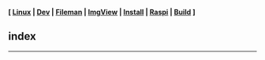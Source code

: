 <link href="style.css" rel="stylesheet"></link>

**[ [Linux](linux/00-linux.html) | [Dev](dev/00-dev.html)
| [Fileman](fileman/00-fileman.html) | [ImgView](imgview/05-imgview.html)
| [Install](other/05-install.html) | [Raspi](other/10-raspi.html)
| [Build](other/15-build.html) ]**

## index

---


